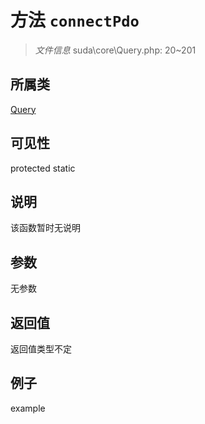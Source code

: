 # 方法 `connectPdo`



> *文件信息* suda\core\Query.php: 20~201

## 所属类 

[Query](../Query.md)

## 可见性

 protected static

## 说明

该函数暂时无说明


## 参数


无参数


## 返回值

返回值类型不定


## 例子

example